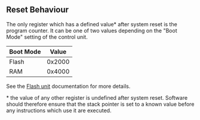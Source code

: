 ## Reset Behaviour

The only register which has a defined value\* after system reset is the program counter.
It can be one of two values depending on the "Boot Mode" setting of the control unit.

| Boot Mode | Value |
| --------------- | ----- |
| Flash | 0x2000 |
| RAM | 0x4000 |

See the [Flash unit](/manual/docs/isa/flash.md) documentation for more details.

\* the value of any other register is undefined after system reset.
Software should therefore ensure that the stack pointer is set to a known value before any instructions which use it are executed.
